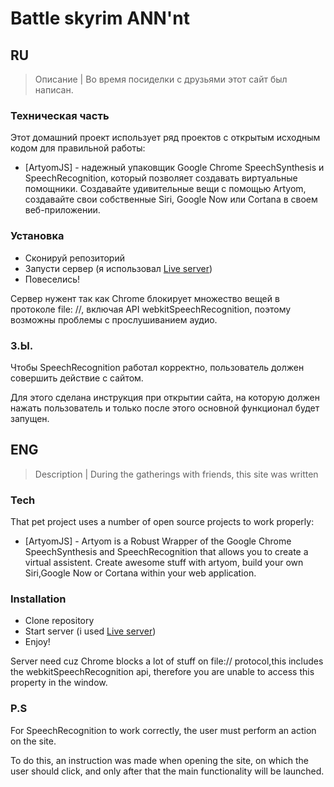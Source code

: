 # Battle skyrim ANN'nt

## RU

> Описание | Во время посиделки с друзьями этот сайт был написан.

### Техническая часть

Этот домашний проект использует ряд проектов с открытым исходным кодом для правильной работы:

* [ArtyomJS] - надежный упаковщик Google Chrome SpeechSynthesis и SpeechRecognition, который позволяет создавать виртуальные помощники. Создавайте удивительные вещи с помощью Artyom, создавайте свои собственные Siri, Google Now или Cortana в своем веб-приложении.

### Установка

* Сконируй репозиторий
* Запусти сервер (я использовал [Live server](https://github.com/ritwickdey/vscode-live-server))
* Повеселись!

Сервер нужент так как Chrome блокирует множество вещей в протоколе file: //, включая API webkitSpeechRecognition, поэтому возможны проблемы с прослушиванием аудио.

### З.Ы.

Чтобы SpeechRecognition работал корректно, пользователь должен совершить действие с сайтом.

Для этого сделана инструкция при открытии сайта, на которую должен нажать пользователь и только после этого основной функционал будет запущен.

## ENG

> Description | During the gatherings with friends, this site was written

### Tech

That pet project uses a number of open source projects to work properly:

* [ArtyomJS] - Artyom is a Robust Wrapper of the Google Chrome SpeechSynthesis and SpeechRecognition that allows you to create a virtual assistent. Create awesome stuff with artyom, build your own Siri,Google Now or Cortana within your web application.

### Installation

* Clone repository
* Start server (i used [Live server](https://github.com/ritwickdey/vscode-live-server))
* Enjoy!

Server need cuz Chrome blocks a lot of stuff on file:// protocol,this includes the webkitSpeechRecognition api, therefore you are unable to access this property in the window.

### P.S

For SpeechRecognition to work correctly, the user must perform an action on the site.

To do this, an instruction was made when opening the site, on which the user should click, and only after that the main functionality will be launched.